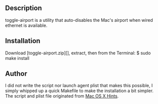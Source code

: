 Description
-----------

toggle-airport is a utility that auto-disables the Mac's airport when wired ethernet is available.


Installation
------------

Download [toggle-airport.zip][], extract, then from the Terminal:
	$ sudo make install


Author
------

I did not write the script nor launch agent plist that makes this possible, I simply whipped up a quick Makefile to make the installation a bit simpler.
The script and plist file originated from [Mac OS X Hints][origin].


[origin]: http://hints.macworld.com/article.php?story=20100927161027611
